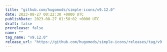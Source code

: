 ```yaml
---
title: "github.com/hugomods/simple-icons/v9.12.0"
date: 2023-08-27 00:22:30 +0000 UTC
publishDate: 2023-08-27 01:58:02 +0000 UTC
draft: false
prerelease: false
name: ""
tag_name: "v9.12.0"
release_url: "https://github.com/hugomods/simple-icons/releases/tag/v9.12.0"
---
```



